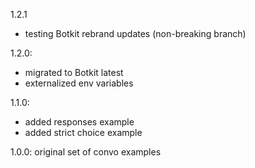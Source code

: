 
1.2.1
   - testing Botkit rebrand updates (non-breaking branch)

1.2.0:
   - migrated to Botkit latest
   - externalized env variables

1.1.0: 
   - added responses example
   - added strict choice example

1.0.0: original set of convo examples